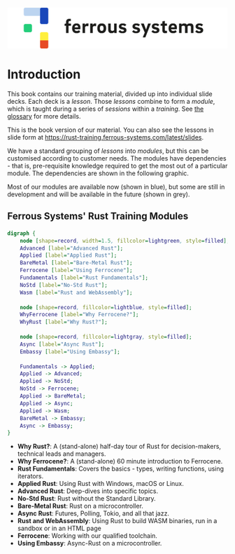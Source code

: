 ![Our cute logo!](images/logo_ferrous-systems_rgb.png)

# Introduction

This book contains our training material, divided up into individual slide decks. Each deck is a *lesson*. Those *lessons* combine to form a *module*, which is taught during a series of *sessions* within a *training*. See [the glossary](./glossary.md) for more details.

This is the book version of our material. You can also see the lessons in slide form at <https://rust-training.ferrous-systems.com/latest/slides>.

We have a standard grouping of *lessons* into *modules*, but this can be customised according to customer needs. The modules have dependencies - that is, pre-requisite knowledge required to get the most out of a particular module. The dependencies are shown in the following graphic.

Most of our modules are available now (shown in blue), but some are still in development and will be available in the future (shown in grey).

## Ferrous Systems' Rust Training Modules

```dot process
digraph {
    node [shape=record, width=1.5, fillcolor=lightgreen, style=filled];
    Advanced [label="Advanced Rust"];
    Applied [label="Applied Rust"];
    BareMetal [label="Bare-Metal Rust"];
    Ferrocene [label="Using Ferrocene"];
    Fundamentals [label="Rust Fundamentals"];
    NoStd [label="No-Std Rust"];
    Wasm [label="Rust and WebAssembly"];

    node [shape=record, fillcolor=lightblue, style=filled];
    WhyFerrocene [label="Why Ferrocene?"];
    WhyRust [label="Why Rust?"];

    node [shape=record, fillcolor=lightgray, style=filled];
    Async [label="Async Rust"];
    Embassy [label="Using Embassy"];

    Fundamentals -> Applied;
    Applied -> Advanced;
    Applied -> NoStd;
    NoStd -> Ferrocene;
    Applied -> BareMetal;
    Applied -> Async;
    Applied -> Wasm;
    BareMetal -> Embassy;
    Async -> Embassy;
}
```

* **Why Rust?**: A (stand-alone) half-day tour of Rust for decision-makers, technical leads and managers.
* **Why Ferrocene?**: A (stand-alone) 60 minute introduction to Ferrocene.
* **Rust Fundamentals**: Covers the basics - types, writing functions, using iterators.
* **Applied Rust**: Using Rust with Windows, macOS or Linux.
* **Advanced Rust**: Deep-dives into specific topics.
* **No-Std Rust**: Rust without the Standard Library.
* **Bare-Metal Rust**: Rust on a microcontroller.
* **Async Rust**: Futures, Polling, Tokio, and all that jazz.
* **Rust and WebAssembly**: Using Rust to build WASM binaries, run in a sandbox or in an HTML page
* **Ferrocene**: Working with our qualified toolchain.
* **Using Embassy**: Async-Rust on a microcontroller.
